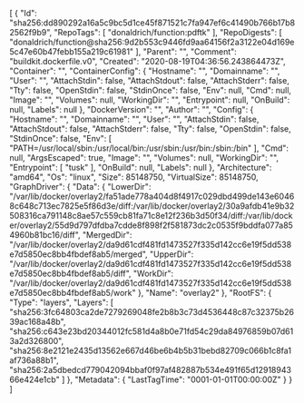 [
  {
    "Id": "sha256:dd890292a16a5c9bc5d1ce45f871521c7fa947ef6c41490b766b17b82562f9b9",
    "RepoTags": [
      "donaldrich/function:pdftk"
    ],
    "RepoDigests": [
      "donaldrich/function@sha256:9d2b553c9446fd9aa64156f2a3122e04d169e5c47e60b47febb155a219c61981"
    ],
    "Parent": "",
    "Comment": "buildkit.dockerfile.v0",
    "Created": "2020-08-19T04:36:56.243864473Z",
    "Container": "",
    "ContainerConfig": {
      "Hostname": "",
      "Domainname": "",
      "User": "",
      "AttachStdin": false,
      "AttachStdout": false,
      "AttachStderr": false,
      "Tty": false,
      "OpenStdin": false,
      "StdinOnce": false,
      "Env": null,
      "Cmd": null,
      "Image": "",
      "Volumes": null,
      "WorkingDir": "",
      "Entrypoint": null,
      "OnBuild": null,
      "Labels": null
    },
    "DockerVersion": "",
    "Author": "",
    "Config": {
      "Hostname": "",
      "Domainname": "",
      "User": "",
      "AttachStdin": false,
      "AttachStdout": false,
      "AttachStderr": false,
      "Tty": false,
      "OpenStdin": false,
      "StdinOnce": false,
      "Env": [
        "PATH=/usr/local/sbin:/usr/local/bin:/usr/sbin:/usr/bin:/sbin:/bin"
      ],
      "Cmd": null,
      "ArgsEscaped": true,
      "Image": "",
      "Volumes": null,
      "WorkingDir": "",
      "Entrypoint": [
        "tusk"
      ],
      "OnBuild": null,
      "Labels": null
    },
    "Architecture": "amd64",
    "Os": "linux",
    "Size": 85148750,
    "VirtualSize": 85148750,
    "GraphDriver": {
      "Data": {
        "LowerDir": "/var/lib/docker/overlay2/fa51ade778a404d8f4917c029dbd499de143e60468c648c713ec7825e5f86d3e/diff:/var/lib/docker/overlay2/30a9afdb41e9b32508316ca791148c8ae57c559cb81fa71c8e12f236b3d50f34/diff:/var/lib/docker/overlay2/55d9d797dfdba7cdde8f898f2f581873dc2c0535f9bddfa077a854960b81bc16/diff",
        "MergedDir": "/var/lib/docker/overlay2/da9d61cdf481fd1473527f335d142cc6e19f5dd538e7d5850ec8bb4fbdef8ab5/merged",
        "UpperDir": "/var/lib/docker/overlay2/da9d61cdf481fd1473527f335d142cc6e19f5dd538e7d5850ec8bb4fbdef8ab5/diff",
        "WorkDir": "/var/lib/docker/overlay2/da9d61cdf481fd1473527f335d142cc6e19f5dd538e7d5850ec8bb4fbdef8ab5/work"
      },
      "Name": "overlay2"
    },
    "RootFS": {
      "Type": "layers",
      "Layers": [
        "sha256:3fc64803ca2de7279269048fe2b8b3c73d4536448c87c32375b2639ac168a48b",
        "sha256:c643e23bd20344012fc581d4a8b0e71fd54c29da84976859b07d613a2d326800",
        "sha256:8e2121e2435d13562e667d46be6b4b5b31bebd82709c066b1c8fa1af736a88b1",
        "sha256:2a5dbedcd779042094bbaf0f97af482887b534e491f65d1291894366e424e1cb"
      ]
    },
    "Metadata": {
      "LastTagTime": "0001-01-01T00:00:00Z"
    }
  }
]
